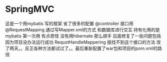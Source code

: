 # SpringMVC
这是一个用mybatis 写的框架
省了很多的配置
@controller
接口用@RequestMapping
通过写Mapper.xml的方式
和数据库进行交互
持有化用的是mybatis
第一次用 有点奇怪
没有用hibernate 那么顺手
后面修复了一些问题包括因为项目没办法运行成功
RequstHandleMappering 报找不到这个接口的方法
改了两天。。反正各种方法都试过了。。最后重新配置了war包和项目的pom.xml的路径




